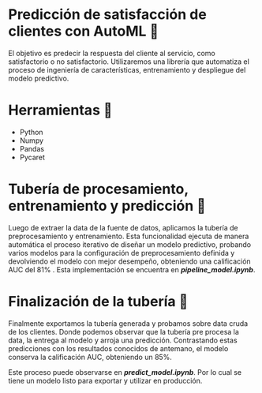 # Predicción de satisfacción de clientes con AutoML 🤖


El objetivo es predecir la respuesta del cliente al servicio, como satisfactorio o no satisfactorio. Utilizaremos una librería que automatiza el proceso de ingeniería de características, entrenamiento y despliegue del modelo predictivo. 

# Herramientas 🔧

* Python
* Numpy
* Pandas
* Pycaret


# Tubería de procesamiento, entrenamiento y predicción  🧪

Luego de extraer la data de la fuente de datos, aplicamos la tubería de preprocesamiento y entrenamiento. Esta funcionalidad ejecuta de manera automática el proceso iterativo de diseñar un modelo predictivo, probando varios modelos para la configuración de preprocesamiento definida y devolviendo el modelo con mejor desempeño, obteniendo una calificación AUC del 81% . Esta implementación se encuentra en _**pipeline_model.ipynb**_. 

# Finalización de la tubería 🏁

Finalmente exportamos la tubería generada y probamos sobre data cruda de los clientes. Donde podemos observar que la tubería pre procesa la data, la entrega al modelo y arroja una predicción. Contrastando estas predicciones con los resultados conocidos de antemano, el modelo conserva la calificación AUC, obteniendo un 85%. 

Este proceso puede observarse en _**predict_model.ipynb**_. Por lo cual se tiene un modelo listo para exportar y utilizar en producción.

